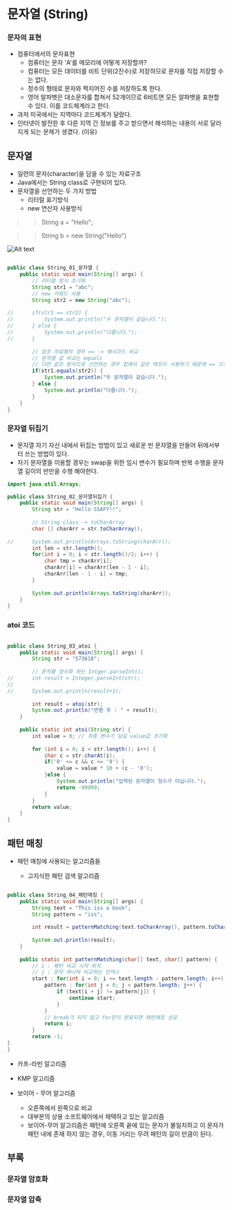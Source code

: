 # 문자열 (String)
### 문자의 표현 
* 컴퓨터에서의 문자표현
  * 컴퓨터는 문자 'A'를 메모리에 어떻게 저장할까?
  * 컴퓨터는 모든 데이터를 비트 단위(2진수)로 저장하므로 문자를 직접 저장할 수는 없다.
  * 정수의 형태로 문자와 짝지어진 수를 저장하도록 한다.
  * 영어 알파벳은 대소문자를 합쳐서 52개이므로 6비트면 모든 알파벳을 표현할 수 있다. 이를 코드체계라고 한다.
* 과저 미국에서는 지역마다 코드체계가 달랐다.
* 인터넷이 발전한 후 다른 지역 간 정보를 주고 받으면서 해석하는 내용이 서로 달라지게 되는 문제가 생겼다. (이유)

## 문자열
* 일련의 문자(character)을 담을 수 있는 자료구조
* Java에서는 String class로 구현되어 있다.
* 문자열을 선언하는 두 가지 방법
  * 리터럴 표기방식
  * new 연산자 사용방식
>> String a = "Hello";

>> String b = new String("Hello")

![Alt text](/img/image-13.png)

```java

public class String_01_문자열 {
	public static void main(String[] args) {
		// 리터럴 방식 초기화
		String str1 = "abc";
		// new 키워드 사용
		String str2 = new String("abc");
		
//		if(str1 == str2) {
//			System.out.println("두 문자열이 같습니다.");
//		} else {
//			System.out.println("다릅니다.");
//		}
		
		// 참조 자료형의 경우 == -> 해시코드 비교
		// 문자열 값 비교는 equals
		// 다만 같은 방식으로 선언하는 경우 힙에서 같은 메모리 사용하기 때문에 == 으로 표현해도 참으로 출력
		if(str1.equals(str2)) {
			System.out.println("두 문자열이 같습니다.");
		} else {
			System.out.println("다릅니다.");
		}
	}
}
```
### 문자열 뒤집기
* 문자열 자기 자신 내에서 뒤집는 방법이 있고 새로운 빈 문자열을 만들어 뒤에서부터 쓰는 방법이 있다.
* 자기 문자열을 이용할 경우는 swap을 위한 임시 변수가 필요하며 반복 수행을 문자열 길이의 반만을 수행 해야한다.

```java
import java.util.Arrays;

public class String_02_문자열뒤집기 {
	public static void main(String[] args) {
		String str = "Hello SSAFY!!";
		
		// String class -> toCharArray
		char [] charArr = str.toCharArray();
		
//		System.out.println(Arrays.toString(charArr));
		int len = str.length();
		for(int i = 0; i < str.length()/2; i++) {
			char tmp = charArr[i];
			charArr[i] = charArr[len - 1 - i];
			charArr[len - 1 - i] = tmp;
		}
		
		System.out.println(Arrays.toString(charArr));
	}
}
``` 
### atoi 코드
```java

public class String_03_atoi {
	public static void main(String[] args) {
		String str = "573618";
		
		// 문자를 정수화 하는 Intger.parseInt();
//		int result = Integer.parseInt(str);
//		
//		System.out.println(result+1);
		
		int result = atoi(str);
		System.out.println("변환 후 : " + result);
	}
	
	public static int atoi(String str) {
		int value = 0; // 최종 변수가 담길 value값 초기화
		
		for (int i = 0; i < str.length(); i++) {
			char c = str.charAt(i);
			if('0' <= c && c <= '9') {
				value = value * 10 + (c - '0');
			}else {
				System.out.println("입력된 문자열이 정수가 아닙니다.");
				return -99999;
			}
		}
		return value;
	}
}

```
## 패턴 매칭
* 패턴 매칭에 사용되는 알고리즘들

  * 고지식한 패턴 검색 알고리즘

```java

public class String_04_패턴매칭 {
	public static void main(String[] args) {
		String text = "This iss a book";
		String pattern = "iss";
		
		int result = patternMatching(text.toCharArray(), pattern.toCharArray());
		
		System.out.println(result);
	}
	
	public static int patternMatching(char[] text, char[] pattern) {
		// i : 패턴 비교 시작 위치
		// j : 문자 하나씩 비교하는 인덱스
		start : for(int i = 0; i <= text.length - pattern.length; i++) {
			pattern : for(int j = 0; j < pattern.length; j++) {
				if (text[i + j] != pattern[j]) {
					continue start;
				}
			}
			// break가 되지 않고 for문이 완료되면 패턴매칭 성공
			return i;
		}
		return -1;
}
}	
```

  * 카프-라빈 알고리즘

  * KMP 알고리즘

  * 보이어 - 무어 알고리즘
    * 오른쪽에서 왼쪽으로 비교
    * 대부분의 상용 소프트웨어에서 채택하고 있는 알고리즘
    * 보이어-무어 알고리즘은 패턴에 오른쪽 끝에 있는 문자가 불일치하고 이 문자가 패턴 내에 존재 하지 않는 경우, 이동 거리는 무려 패턴의 길이 만큼이 된다.


## 부록

### 문자열 암호화

### 문자열 압축